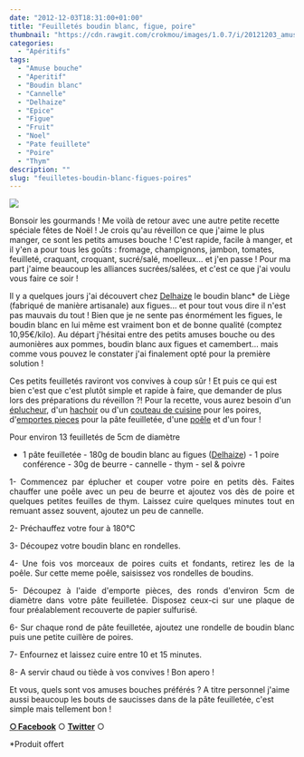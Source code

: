 ```yaml
---
date: "2012-12-03T18:31:00+01:00"
title: "Feuilletés boudin blanc, figue, poire"
thumbnail: "https://cdn.rawgit.com/crokmou/images/1.0.7/i/20121203_amuse_bouche_noel_boudin_blanc_figue_poire_cannelle_thym_0017.jpg"
categories:
  - "Apéritifs"
tags:
  - "Amuse bouche"
  - "Aperitif"
  - "Boudin blanc"
  - "Cannelle"
  - "Delhaize"
  - "Epice"
  - "Figue"
  - "Fruit"
  - "Noel"
  - "Pate feuillete"
  - "Poire"
  - "Thym"
description: ""
slug: "feuilletes-boudin-blanc-figues-poires"
---
```


[![](https://cdn.rawgit.com/crokmou/images/1.0.7/i/20121203_amuse_bouche_noel_boudin_blanc_figue_poire_cannelle_thym_0017_bann-300x1791-300x179.jpg)](https://cdn.rawgit.com/crokmou/images/1.0.7/i/20121203_amuse_bouche_noel_boudin_blanc_figue_poire_cannelle_thym_0017_bann-300x1791.jpg)

Bonsoir les gourmands ! Me voilà de retour avec une autre petite recette spéciale fêtes de Noël ! Je crois qu'au réveillon ce que j'aime le plus manger, ce sont les petits amuses bouche ! C'est rapide, facile à manger, et il y'en a pour tous les goûts : fromage, champignons, jambon, tomates, feuilleté, craquant, croquant, sucré/salé, moelleux... et j'en passe ! Pour ma part j'aime beaucoup les alliances sucrées/salées, et c'est ce que j'ai voulu vous faire ce soir !

Il y a quelques jours j'ai découvert chez [Delhaize](http://fr.delhaize.be/) le boudin blanc* de Liège (fabriqué de manière artisanale) aux figues... et pour tout vous dire il n'est pas mauvais du tout ! Bien que je ne sente pas énormément les figues, le boudin blanc en lui même est vraiment bon et de bonne qualité (comptez 10,95€/kilo). Au départ j'hésitai entre des petits amuses bouche ou des aumonières aux pommes, boudin blanc aux figues et camembert... mais comme vous pouvez le constater j'ai finalement opté pour la première solution !

Ces petits feuilletés raviront vos convives à coup sûr ! Et puis ce qui est bien c'est que c'est plutôt simple et rapide à faire, que demander de plus lors des préparations du réveillon ?! Pour la recette, vous aurez besoin d'un [éplucheur](http://www.rueducommerce.fr/m/pl/malid:43774618), d'un [hachoir](http://www.rueducommerce.fr/m/pl/malid:9633606) ou d'un [couteau de cuisine](http://www.rueducommerce.fr/m/pl/malid:12468606) pour les poires, d'[emportes pieces](http://www.rueducommerce.fr/m/pl/malid:43774610) pour la pâte feuilletée, d'une [poêle](http://www.rueducommerce.fr/m/pl/malid:4769951) et d'un four !

Pour environ 13 feuilletés de 5cm de diamètre

- 1 pâte feuilletée - 180g de boudin blanc au figues ([Delhaize](http://fr.delhaize.be/)) - 1 poire conférence - 30g de beurre - cannelle - thym - sel & poivre

<div style="text-align: justify;">1- Commencez par éplucher et couper votre poire en petits dès. Faites chauffer une poêle avec un peu de beurre et ajoutez vos dès de poire et quelques petites feuilles de thym. Laissez cuire quelques minutes tout en remuant assez souvent, ajoutez un peu de cannelle.

2- Préchauffez votre four à 180°C

3- Découpez votre boudin blanc en rondelles.

4- Une fois vos morceaux de poires cuits et fondants, retirez les de la poêle. Sur cette meme poêle, saisissez vos rondelles de boudins.

5- Découpez à l'aide d'emporte pièces, des ronds d'environ 5cm de diamètre dans votre pâte feuilletée. Disposez ceux-ci sur une plaque de four préalablement recouverte de papier sulfurisé.

6- Sur chaque rond de pâte feuilletée, ajoutez une rondelle de boudin blanc puis une petite cuillère de poires.

7- Enfournez et laissez cuire entre 10 et 15 minutes.

8- A servir chaud ou tiède à vos convives ! Bon apero !

</div>

Et vous, quels sont vos amuses bouches préférés ? A titre personnel j'aime aussi beaucoup les bouts de saucisses dans de la pâte feuilletée, c'est simple mais tellement bon !

[**○<span style="font-size: xx-small; margin: 0px; outline: 0px; padding: 0px;"><span style="font-family: Arial, Helvetica, sans-serif; margin: 0px; outline: 0px; padding: 0px;"> </span></span>Facebook**](https://www.facebook.com/pages/CroKMou/148093255259077) ○ [**Twitter**](https://twitter.com/Crokmou) ○

*Produit offert

